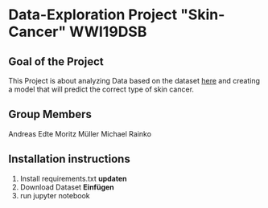 # Data-Exploration Project "Skin-Cancer" WWI19DSB
## Goal of the Project
This Project is about analyzing Data based on the dataset [here](https://www.kaggle.com/kmader/skin-cancer-mnist-ham1000) and creating a model that will predict the correct type of skin cancer.

## Group Members
Andreas Edte
Moritz Müller
Michael Rainko

## Installation instructions 
1. Install requirements.txt  **updaten**
2. Download Dataset **Einfügen**
3. run jupyter notebook 
